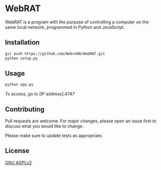 # WebRAT

WebRAT is a program with the purpose of controlling a computer on the same local network, programmed in Python and JavaScript.

## Installation

```bash
git push https://github.com/NobreHD/WebRAT.git
python setup.py
```


## Usage

```bash
python app.py
```

To access, go to [IP address]:4747

## Contributing
Pull requests are welcome. For major changes, please open an issue first to discuss what you would like to change.

Please make sure to update tests as appropriate.

## License
[GNU AGPLv3](https://choosealicense.com/licenses/agpl-3.0/)